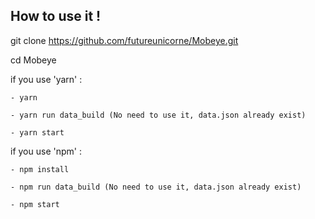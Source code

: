 ## How to use it !

git clone https://github.com/futureunicorne/Mobeye.git

cd Mobeye

if you  use 'yarn' :

    - yarn

    - yarn run data_build (No need to use it, data.json already exist)

    - yarn start

if you  use 'npm' :

    - npm install

    - npm run data_build (No need to use it, data.json already exist)

    - npm start

